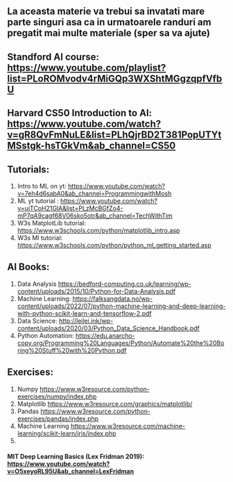 ## La aceasta materie va trebui sa invatati mare parte singuri asa ca in urmatoarele randuri am pregatit mai multe materiale (sper sa va ajute)
## Standford AI course: <br> https://www.youtube.com/playlist?list=PLoROMvodv4rMiGQp3WXShtMGgzqpfVfbU
## Harvard CS50 Introduction to AI: https://www.youtube.com/watch?v=gR8QvFmNuLE&list=PLhQjrBD2T381PopUTYtMSstgk-hsTGkVm&ab_channel=CS50

## Tutorials:
1. Intro to ML on yt: https://www.youtube.com/watch?v=7eh4d6sabA0&ab_channel=ProgrammingwithMosh
2. ML yt tutorial : https://www.youtube.com/watch?v=ujTCoH21GlA&list=PLzMcBGfZo4-mP7qA9cagf68V06sko5otr&ab_channel=TechWithTim
3. W3s MatplotLib tutorial: https://www.w3schools.com/python/matplotlib_intro.asp
4. W3s Ml tutorial: https://www.w3schools.com/python/python_ml_getting_started.asp

## AI Books: <br>
1. Data Analysis https://bedford-computing.co.uk/learning/wp-content/uploads/2015/10/Python-for-Data-Analysis.pdf
2. Machine Learning: https://falksangdata.no/wp-content/uploads/2022/07/python-machine-learning-and-deep-learning-with-python-scikit-learn-and-tensorflow-2.pdf
3. Data Science: http://leilei.ink/wp-content/uploads/2020/03/Python_Data_Science_Handbook.pdf
4. Python Automation: https://edu.anarcho-copy.org/Programming%20Languages/Python/Automate%20the%20Boring%20Stuff%20with%20Python.pdf

## Exercises:
1. Numpy https://www.w3resource.com/python-exercises/numpy/index.php
2. Matplotlib https://www.w3resource.com/graphics/matplotlib/
3. Pandas https://www.w3resource.com/python-exercises/pandas/index.php
4. Machine Learning https://www.w3resource.com/machine-learning/scikit-learn/iris/index.php
5. 
#### MIT Deep Learning Basics (Lex Fridman 2019): https://www.youtube.com/watch?v=O5xeyoRL95U&ab_channel=LexFridman
